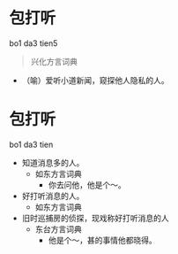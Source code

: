 # 包打听
bo1 da3 tien5
> 兴化方言词典
- （喻）爱听小道新闻，窥探他人隐私的人。

# 包打听
bo1 da3 tien
+ 知道消息多的人。
  * 如东方言词典
    - 你去问他，他是个～。
+ 好打听消息的人。
  * 如东方言词典
+ 旧时巡捕房的侦探，现戏称好打听消息的人
  * 东台方言词典
    - 他是个～，甚的事情他都晓得。

